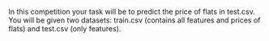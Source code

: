 In this competition your task will be to predict the price of flats in test.csv. You will be given two datasets: train.csv (contains all features and prices of flats) and test.csv (only features).
